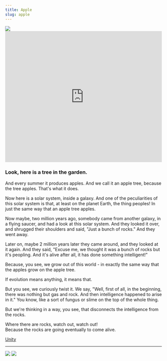 ```yaml
---
title: Apple
slug: apple
---
```


<img class="flush" src="/image/ris.sm.jpg" data-source="Heliophysics Resources - NASA" data-link="http://sec.gsfc.nasa.gov/sec_resources_imagegallery.htm">

<iframe id="ytplayer" type="text/html"  width="100%" height="420" src="https://www.youtube.com/embed/kG4YnA_bo9s?origin=http://poee.lol&start=182&end=292&showinfo=0&theme=light&modestbranding=1"
  frameborder="0" data-link="http://www.youtube.com/watch?feature=player_detailpage&v=kG4YnA_bo9s#t=182"></iframe><br>

### Look, here is a tree in the garden.

And every summer it produces apples. And we call it an apple tree, because the tree apples. That's what it does.

Now here is a solar system, inside a galaxy. And one of the peculiarities of this solar system is that, at least on the planet Earth, the thing peoples! In just the same way that an apple tree apples.

Now maybe, two million years ago, somebody came from another galaxy, in a flying saucer, and had a look at this solar system. And they looked it over, and shrugged their shoulders and said, "Just a bunch of rocks." And they went away.

Later on, maybe 2 million years later they came around, and they looked at it again. And they said, "Excuse me, we thought it was a bunch of rocks but it's peopling. And it's alive after all, it has done something intelligent!"

Because, you see, we grow out of this world - in exactly the same way that the apples grow on the apple tree.

If evolution means anything, it means that.

But you see, we curiously twist it. We say, "Well, first of all, in the beginning, there was nothing but gas and rock. And then intelligence happened to arise in it." You know, like a sort of fungus or slime on the top of the whole thing.

But we're thinking in a way, you see, that disconnects the intelligence from the rocks.

Where there are rocks, watch out, watch out!
<br>Because the rocks are going eventually to come alive.

<a href="/read/unity" class="next">Unity</a>

-----

<img class="flush" src="/image/appleglow.sm.jpg" data-source="Bart - Flickr" data-link="https://secure.flickr.com/photos/cayusa/4402315029/" data-license="https://creativecommons.org/licenses/by-nc/2.0/">

<img src="/image/applefig.jpg" class="flush" data-source="Apples and fig - Scott - Flickr" data-link="https://secure.flickr.com/photos/protactinium/2992460621" data-license="https://creativecommons.org/licenses/by/2.0/">

